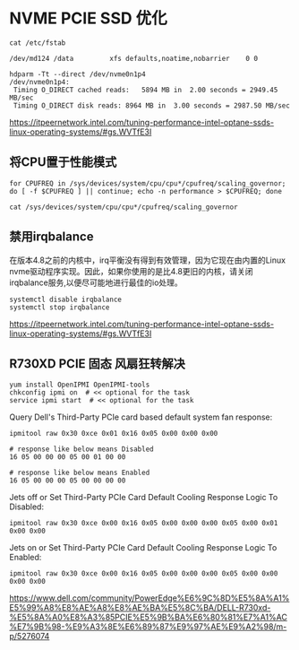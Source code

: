 # NVME PCIE SSD 优化
```
cat /etc/fstab

/dev/md124 /data         xfs defaults,noatime,nobarrier    0 0
```

```
hdparm -Tt --direct /dev/nvme0n1p4
/dev/nvme0n1p4:
 Timing O_DIRECT cached reads:   5894 MB in  2.00 seconds = 2949.45 MB/sec
 Timing O_DIRECT disk reads: 8964 MB in  3.00 seconds = 2987.50 MB/sec
```

https://itpeernetwork.intel.com/tuning-performance-intel-optane-ssds-linux-operating-systems/#gs.WVTfE3I

## 将CPU置于性能模式
```
for CPUFREQ in /sys/devices/system/cpu/cpu*/cpufreq/scaling_governor; do [ -f $CPUFREQ ] || continue; echo -n performance > $CPUFREQ; done

cat /sys/devices/system/cpu/cpu*/cpufreq/scaling_governor
```
## 禁用irqbalance
在版本4.8之前的内核中，irq平衡没有得到有效管理，因为它现在由内置的Linux nvme驱动程序实现。因此，如果你使用的是比4.8更旧的内核，请关闭irqbalance服务,以便尽可能地进行最佳的io处理。
```
systemctl disable irqbalance
systemctl stop irqbalance
```


https://itpeernetwork.intel.com/tuning-performance-intel-optane-ssds-linux-operating-systems/#gs.WVTfE3I

## R730XD PCIE 固态 风扇狂转解决
```
yum install OpenIPMI OpenIPMI-tools
chkconfig ipmi on  # << optional for the task
service ipmi start  # << optional for the task
```

Query Dell's Third-Party PCIe card based default system fan response:
```
ipmitool raw 0x30 0xce 0x01 0x16 0x05 0x00 0x00 0x00

# response like below means Disabled
16 05 00 00 00 05 00 01 00 00

# response like below means Enabled
16 05 00 00 00 05 00 00 00 00
```
Jets off or Set Third-Party PCIe Card Default Cooling Response Logic To Disabled:
```
ipmitool raw 0x30 0xce 0x00 0x16 0x05 0x00 0x00 0x00 0x05 0x00 0x01 0x00 0x00 
```

Jets on or Set Third-Party PCIe Card Default Cooling Response Logic To Enabled:
```
ipmitool raw 0x30 0xce 0x00 0x16 0x05 0x00 0x00 0x00 0x05 0x00 0x00 0x00 0x00 
```
https://www.dell.com/community/PowerEdge%E6%9C%8D%E5%8A%A1%E5%99%A8%E8%AE%A8%E8%AE%BA%E5%8C%BA/DELL-R730xd-%E5%8A%A0%E8%A3%85PCIE%E5%9B%BA%E6%80%81%E7%A1%AC%E7%9B%98-%E9%A3%8E%E6%89%87%E9%97%AE%E9%A2%98/m-p/5276074